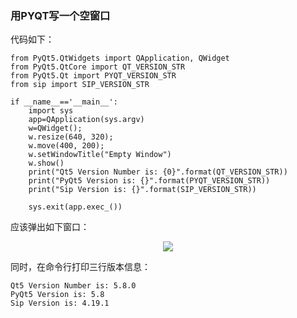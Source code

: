 ### 用PYQT写一个空窗口


代码如下：
```
from PyQt5.QtWidgets import QApplication, QWidget
from PyQt5.QtCore import QT_VERSION_STR
from PyQt5.Qt import PYQT_VERSION_STR
from sip import SIP_VERSION_STR

if __name__=='__main__':
    import sys
    app=QApplication(sys.argv)
    w=QWidget();
    w.resize(640, 320);
    w.move(400, 200);
    w.setWindowTitle("Empty Window")
    w.show()
    print("Qt5 Version Number is: {0}".format(QT_VERSION_STR))
    print("PyQt5 Version is: {}".format(PYQT_VERSION_STR))
    print("Sip Version is: {}".format(SIP_VERSION_STR))

    sys.exit(app.exec_())
```


应该弹出如下窗口：
<center>
  <img src="https://raw.githubusercontent.com/kingsone995/kingsone995.github.io/master/python/gui1/empty windows.png"> 
</center>


同时，在命令行打印三行版本信息：
```
Qt5 Version Number is: 5.8.0
PyQt5 Version is: 5.8
Sip Version is: 4.19.1
```